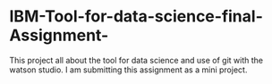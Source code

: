 # IBM-Tool-for-data-science-final-Assignment-
This project all about the tool for data science and use of git with the watson studio. I am submitting this assignment as a mini project.
